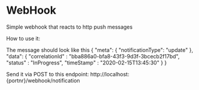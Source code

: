 # WebHook
Simple webhook that reacts to http push messages

How to use it: 

The message should look like this
{
	"meta": {
		"notificationType": "update"
	},
	"data": {
		"correlationId" : "bba886a0-bfa8-43f3-9d3f-3bcecb2f17bd",
		"status" : "InProgress",
		"timeStamp" : "2020-02-15T13:45:30"
	}
}

Send it via POST to this endpoint: http://localhost:{portnr}/webhook/notification
